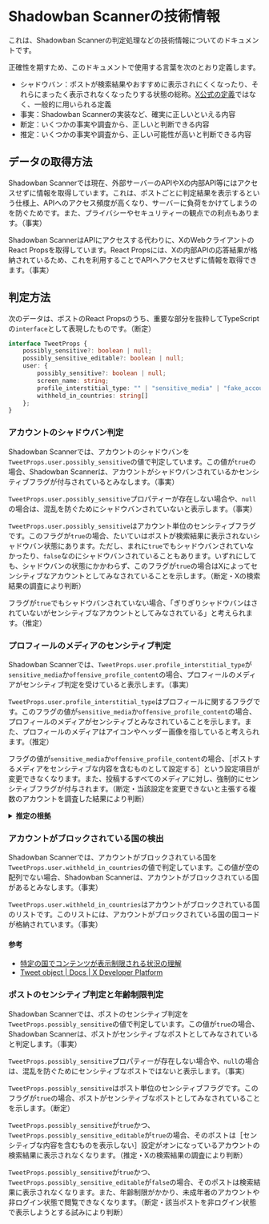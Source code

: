 # Shadowban Scannerの技術情報

これは、Shadowban Scannerの判定処理などの技術情報についてのドキュメントです。

正確性を期すため、このドキュメントで使用する言葉を次のとおり定義します。

- シャドウバン：ポストが検索結果やおすすめに表示されにくくなったり、それらにまったく表示されなくなったりする状態の総称。[X公式の定義](./about-shadowban.md#シャドウバンとは)ではなく、一般的に用いられる定義
- 事実：Shadowban Scannerの実装など、確実に正しいといえる内容
- 断定：いくつかの事実や調査から、正しいと判断できる内容
- 推定：いくつかの事実や調査から、正しい可能性が高いと判断できる内容

## データの取得方法

Shadowban Scannerでは現在、外部サーバーのAPIやXの内部API等にはアクセスせずに情報を取得しています。これは、ポストごとに判定結果を表示するという仕様上、APIへのアクセス頻度が高くなり、サーバーに負荷をかけてしまうのを防ぐためです。また、プライバシーやセキュリティーの観点での利点もあります。（事実）

Shadowban ScannerはAPIにアクセスする代わりに、XのWebクライアントのReact Propsを取得しています。React Propsには、Xの内部APIの応答結果が格納されているため、これを利用することでAPIへアクセスせずに情報を取得できます。（事実）

## 判定方法

次のデータは、ポストのReact Propsのうち、重要な部分を抜粋してTypeScriptの``interface``として表現したものです。（断定）

```typescript
interface TweetProps {
    possibly_sensitive?: boolean | null;
    possibly_sensitive_editable?: boolean | null;
    user: {
        possibly_sensitive?: boolean | null;
        screen_name: string;
        profile_interstitial_type: "" | "sensitive_media" | "fake_account" | "offensive_profile_content" | "timeout";
        withheld_in_countries: string[]
    };
}
```

### アカウントのシャドウバン判定

Shadowban Scannerでは、アカウントのシャドウバンを``TweetProps.user.possibly_sensitive``の値で判定しています。この値が``true``の場合、Shadowban Scannerは、アカウントがシャドウバンされているかセンシティブフラグが付与されているとみなします。（事実）

``TweetProps.user.possibly_sensitive``プロパティーが存在しない場合や、``null``の場合は、混乱を防ぐためにシャドウバンされていないと表示します。（事実）

``TweetProps.user.possibly_sensitive``はアカウント単位のセンシティブフラグです。このフラグが``true``の場合、たいていはポストが検索結果に表示されないシャドウバン状態にあります。ただし、まれに``true``でもシャドウバンされていなかったり、``false``なのにシャドウバンされていることもあります。いずれにしても、シャドウバンの状態にかかわらず、このフラグが``true``の場合はXによってセンシティブなアカウントとしてみなされていることを示します。（断定・Xの検索結果の調査により判断）

フラグが``true``でもシャドウバンされていない場合、「ぎりぎりシャドウバンはされていないがセンシティブなアカウントとしてみなされている」と考えられます。（推定）

### プロフィールのメディアのセンシティブ判定

Shadowban Scannerでは、``TweetProps.user.profile_interstitial_type``が``sensitive_media``か``offensive_profile_content``の場合、プロフィールのメディアがセンシティブ判定を受けていると表示します。（事実）

``TweetProps.user.profile_interstitial_type``はプロフィールに関するフラグです。このフラグの値が``sensitive_media``か``offensive_profile_content``の場合、プロフィールのメディアがセンシティブとみなされていることを示します。また、プロフィールのメディアはアイコンやヘッダー画像を指していると考えられます。（推定）

フラグの値が``sensitive_media``か``offensive_profile_content``の場合、［ポストするメディアをセンシティブな内容を含むものとして設定する］という設定項目が変更できなくなります。また、投稿するすべてのメディアに対し、強制的にセンシティブフラグが付与されます。（断定・当該設定を変更できないと主張する複数のアカウントを調査した結果により判断）

<details>
<summary><strong>推定の根拠</strong></summary>

2023年9月17日時点では、任意のアカウントのプロフィールを表示した際に``https://abs.twimg.com/responsive-web/client-web-legacy/bundle.UserProfile.58f1422a.js``が読み込まれます。次のコードは、その重要な部分とその周辺の抜粋です。（事実）

なお、URLの``58f1422a``はソースコードの変更によって変わる可能性があります。（断定）

```javascript
Ra = te().cb339f26,
Ua = te().hf06085e,
xa = te().aa959f36,
Oa = te().hf06085e,
Ka = te().jf604336,
Ha = te().c9bfda48,
Wa = te().jf604336,
Va = te().b9a9cbdc,
qa = te().aa959f36,
za = te().i622ef86,
Ga = {
    'default': Ra,
    fake_account: xa,
    offensive_profile_content: Ka,
    sensitive_media: Wa,
    timeout: qa
},
Ya = {
    'default': Ua,
    fake_account: Oa,
    offensive_profile_content: Ha,
    sensitive_media: Va,
    timeout: za
},
```

``sensitive_media``には``Wa``か``Va``のいずれかが代入されています。``Wa``と``Va``はそれぞれ、``te().jf604336``と``te().b9a9cbdc``が代入されています。また、``offensive_profile_content``には``Ka``か``Ha``のいずれかが代入されており、``Ka``と``Ha``はそれぞれ``te().jf604336``と``te().c9bfda48``が代入されています。（事実）

次のコードは、日本語の翻訳データが含まれる``https://abs.twimg.com/responsive-web/client-web-legacy/i18n/ja.9d70063a.js``のうち、重要な部分とその周辺の抜粋です。（事実）

なお、URLの``9d70063a``はソースコードの変更によって変わる可能性があります。（断定）

```javascript
t('d834ab9c', 'プロフィールを表示する'),
t('cb339f26', '注意: 不審な行為が確認されているアカウントです'),
t('hf06085e', 'このアカウントは不審な行為が確認されています。表示してもよろしいですか？'),
t('aa959f36', '注意: このアカウントは一時的に制限されています'),
t('jf604336', '注意: プロフィールにセンシティブな内容が含まれている可能性のあるアカウントです'),
t(
  'c9bfda48',
  '注意: プロフィールにセンシティブと思われる内容が含まれているアカウントです。センシティブな内容の画像やテキストを投稿している可能性があります。表示してもよろしいですか？'
),
t(
  'b9a9cbdc',
  'センシティブな内容の画像やテキストをポストしている可能性があります。表示してもよろしいですか？'
),
t('i622ef86', 'Xルールに違反している可能性があります。表示してもよろしいですか？'),
```

このコードの``jf604336``の部分を見ると、「注意: プロフィールにセンシティブな内容が含まれている可能性のあるアカウントです」と書かれています。（事実）

他のメッセージの主語が「アカウント」なのにもかかわらず、このメッセージはアカウントではなく「プロフィール」について言及しています（事実）。また、``sensitive_media``という名称から、このメッセージはプロフィールのメディアがセンシティブという意味だと考えられます。（推定）

</details>

### アカウントがブロックされている国の検出

Shadowban Scannerでは、アカウントがブロックされている国を``TweetProps.user.withheld_in_countries``の値で判定しています。この値が空の配列でない場合、Shadowban Scannerは、アカウントがブロックされている国があるとみなします。（事実）

``TweetProps.user.withheld_in_countries``はアカウントがブロックされている国のリストです。このリストには、アカウントがブロックされている国の国コードが格納されています。（事実）

#### 参考

- [特定の国でコンテンツが表示制限される状況の理解](https://help.twitter.com/ja/rules-and-policies/post-withheld-by-country)
- [Tweet object | Docs | X Developer Platform](https://developer.twitter.com/en/docs/twitter-api/v1/data-dictionary/object-model/tweet#:~:text=withheld_copyright%22%3A%20true-,withheld_in_countries,-Array%20of%20String)

### ポストのセンシティブ判定と年齢制限判定

Shadowban Scannerでは、ポストのセンシティブ判定を``TweetProps.possibly_sensitive``の値で判定しています。この値が``true``の場合、Shadowban Scannerは、ポストがセンシティブなポストとしてみなされていると判定します。（事実）

``TweetProps.possibly_sensitive``プロパティーが存在しない場合や、``null``の場合は、混乱を防ぐためにセンシティブなポストではないと表示します。（事実）

``TweetProps.possibly_sensitive``はポスト単位のセンシティブフラグです。このフラグが``true``の場合、ポストがセンシティブなポストとしてみなされていることを示します。（断定）

``TweetProps.possibly_sensitive``が``true``かつ、``TweetProps.possibly_sensitive_editable``が``true``の場合、そのポストは［センシティブな内容を含むものを表示しない］設定がオンになっているアカウントの検索結果に表示されなくなります。（推定・Xの検索結果の調査により判断）

``TweetProps.possibly_sensitive``が``true``かつ、``TweetProps.possibly_sensitive_editable``が``false``の場合、そのポストは検索結果に表示されなくなります。また、年齢制限がかかり、未成年者のアカウントや非ログイン状態で閲覧できなくなります。（断定・該当ポストを非ログイン状態で表示しようとする試みにより判断）
